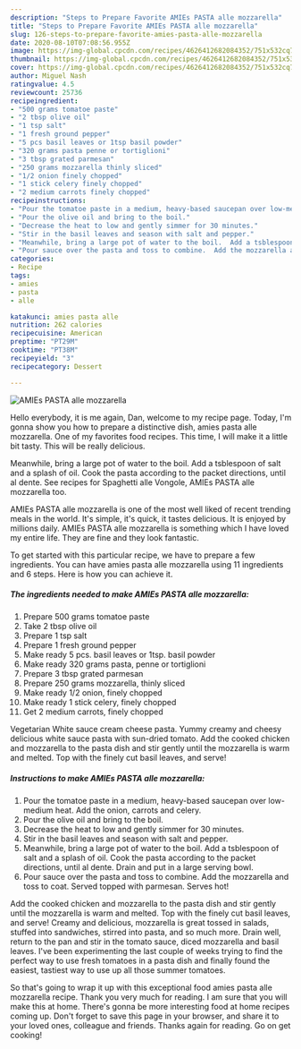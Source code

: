 ```yaml
---
description: "Steps to Prepare Favorite AMIEs PASTA alle mozzarella"
title: "Steps to Prepare Favorite AMIEs PASTA alle mozzarella"
slug: 126-steps-to-prepare-favorite-amies-pasta-alle-mozzarella
date: 2020-08-10T07:08:56.955Z
image: https://img-global.cpcdn.com/recipes/4626412682084352/751x532cq70/amies-pasta-alle-mozzarella-recipe-main-photo.jpg
thumbnail: https://img-global.cpcdn.com/recipes/4626412682084352/751x532cq70/amies-pasta-alle-mozzarella-recipe-main-photo.jpg
cover: https://img-global.cpcdn.com/recipes/4626412682084352/751x532cq70/amies-pasta-alle-mozzarella-recipe-main-photo.jpg
author: Miguel Nash
ratingvalue: 4.5
reviewcount: 25736
recipeingredient:
- "500 grams tomatoe paste"
- "2 tbsp olive oil"
- "1 tsp salt"
- "1 fresh ground pepper"
- "5 pcs basil leaves or 1tsp basil powder"
- "320 grams pasta penne or tortiglioni"
- "3 tbsp grated parmesan"
- "250 grams mozzarella thinly sliced"
- "1/2 onion finely chopped"
- "1 stick celery finely chopped"
- "2 medium carrots finely chopped"
recipeinstructions:
- "Pour the tomatoe paste in a medium, heavy-based saucepan over low-medium heat.  Add the onion, carrots and celery."
- "Pour the olive oil and bring to the boil."
- "Decrease the heat to low and gently simmer for 30 minutes."
- "Stir in the basil leaves and season with salt and pepper."
- "Meanwhile, bring a large pot of water to the boil.  Add a tsblespoon of salt and a splash of oil.  Cook the pasta according to the packet directions, until al dente. Drain and put in a large serving bowl."
- "Pour sauce over the pasta and toss to combine.  Add the mozzarella and toss to coat.  Served topped with parmesan.  Serves hot!"
categories:
- Recipe
tags:
- amies
- pasta
- alle

katakunci: amies pasta alle 
nutrition: 262 calories
recipecuisine: American
preptime: "PT29M"
cooktime: "PT38M"
recipeyield: "3"
recipecategory: Dessert

---
```



![AMIEs PASTA alle mozzarella](https://img-global.cpcdn.com/recipes/4626412682084352/751x532cq70/amies-pasta-alle-mozzarella-recipe-main-photo.jpg)

Hello everybody, it is me again, Dan, welcome to my recipe page. Today, I'm gonna show you how to prepare a distinctive dish, amies pasta alle mozzarella. One of my favorites food recipes. This time, I will make it a little bit tasty. This will be really delicious.

Meanwhile, bring a large pot of water to the boil. Add a tsblespoon of salt and a splash of oil. Cook the pasta according to the packet directions, until al dente. See recipes for Spaghetti alle Vongole, AMIEs PASTA alle mozzarella too.

AMIEs PASTA alle mozzarella is one of the most well liked of recent trending meals in the world. It's simple, it's quick, it tastes delicious. It is enjoyed by millions daily. AMIEs PASTA alle mozzarella is something which I have loved my entire life. They are fine and they look fantastic.


To get started with this particular recipe, we have to prepare a few ingredients. You can have amies pasta alle mozzarella using 11 ingredients and 6 steps. Here is how you can achieve it.

<!--inarticleads1-->

##### The ingredients needed to make AMIEs PASTA alle mozzarella:

1. Prepare 500 grams tomatoe paste
1. Take 2 tbsp olive oil
1. Prepare 1 tsp salt
1. Prepare 1 fresh ground pepper
1. Make ready 5 pcs. basil leaves or 1tsp. basil powder
1. Make ready 320 grams pasta, penne or tortiglioni
1. Prepare 3 tbsp grated parmesan
1. Prepare 250 grams mozzarella, thinly sliced
1. Make ready 1/2 onion, finely chopped
1. Make ready 1 stick celery, finely chopped
1. Get 2 medium carrots, finely chopped


Vegetarian White sauce cream cheese pasta. Yummy creamy and cheesy delicious white sauce pasta with sun-dried tomato. Add the cooked chicken and mozzarella to the pasta dish and stir gently until the mozzarella is warm and melted. Top with the finely cut basil leaves, and serve! 

<!--inarticleads2-->

##### Instructions to make AMIEs PASTA alle mozzarella:

1. Pour the tomatoe paste in a medium, heavy-based saucepan over low-medium heat.  Add the onion, carrots and celery.
1. Pour the olive oil and bring to the boil.
1. Decrease the heat to low and gently simmer for 30 minutes.
1. Stir in the basil leaves and season with salt and pepper.
1. Meanwhile, bring a large pot of water to the boil.  Add a tsblespoon of salt and a splash of oil.  Cook the pasta according to the packet directions, until al dente. Drain and put in a large serving bowl.
1. Pour sauce over the pasta and toss to combine.  Add the mozzarella and toss to coat.  Served topped with parmesan.  Serves hot!


Add the cooked chicken and mozzarella to the pasta dish and stir gently until the mozzarella is warm and melted. Top with the finely cut basil leaves, and serve! Creamy and delicious, mozzarella is great tossed in salads, stuffed into sandwiches, stirred into pasta, and so much more. Drain well, return to the pan and stir in the tomato sauce, diced mozzarella and basil leaves. I&#39;ve been experimenting the last couple of weeks trying to find the perfect way to use fresh tomatoes in a pasta dish and finally found the easiest, tastiest way to use up all those summer tomatoes. 

So that's going to wrap it up with this exceptional food amies pasta alle mozzarella recipe. Thank you very much for reading. I am sure that you will make this at home. There's gonna be more interesting food at home recipes coming up. Don't forget to save this page in your browser, and share it to your loved ones, colleague and friends. Thanks again for reading. Go on get cooking!

